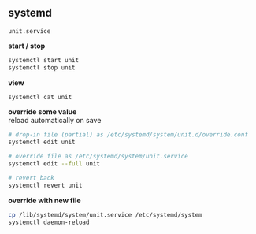 systemd
---

`unit.service`  

**start / stop**
```sh
systemctl start unit
systemctl stop unit
```

**view**
```sh
systemctl cat unit
```

**override some value**  
reload automatically on save
```sh
# drop-in file (partial) as /etc/systemd/system/unit.d/override.conf
systemctl edit unit

# override file as /etc/systemd/system/unit.service
systemctl edit --full unit

# revert back
systemctl revert unit
```

**override with new file**
```sh
cp /lib/systemd/system/unit.service /etc/systemd/system
systemctl daemon-reload
```
